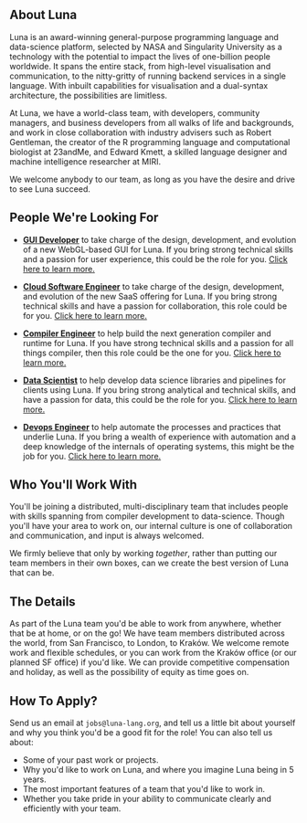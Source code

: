 ## About Luna
Luna is an award-winning general-purpose programming language and data-science
platform, selected by NASA and Singularity University as a technology with the
potential to impact the lives of one-billion people worldwide. It spans the
entire stack, from high-level visualisation and communication, to the
nitty-gritty of running backend services in a single language. With inbuilt
capabilities for visualisation and a dual-syntax architecture, the possibilities
are limitless.

At Luna, we have a world-class team, with developers, community managers, and
business developers from all walks of life and backgrounds, and work in close
collaboration with industry advisers such as Robert Gentleman, the creator of
the R programming language and computational biologist at 23andMe, and Edward
Kmett, a skilled language designer and machine intelligence researcher at MIRI.

We welcome anybody to our team, as long as you have the desire and drive to see
Luna succeed.


## People We're Looking For

- **[GUI Developer](https://github.com/luna/hiring/blob/master/people/gui-developer.md)** to take charge of the design, development, and evolution of a new WebGL-based GUI for Luna. If you bring strong technical skills and a passion for 
user experience, this could be the role for you. [Click here to learn more.](https://github.com/luna/hiring/blob/master/people/gui-developer.md)

- **[Cloud Software Engineer](https://github.com/luna/hiring/blob/master/people/cloud-software-engineer.md)** to take
charge of the design, development, and evolution of the new SaaS offering for
Luna. If you bring strong technical skills and have a passion for collaboration, this role could be for you. [Click here to learn more.](https://github.com/luna/hiring/blob/master/people/cloud-software-engineer.md)

- **[Compiler Engineer](https://github.com/luna/hiring/blob/master/people/compiler-engineer.md)** to help build
the next generation compiler and runtime for Luna. If you have strong technical skills and a passion for all things compiler, then 
this role could be the one for you. [Click here to learn more.](https://github.com/luna/hiring/blob/master/people/compiler-engineer.md)

- **[Data Scientist](https://github.com/luna/hiring/blob/master/people/data-scientist.md)** to help develop
data science libraries and pipelines for clients using Luna. If you bring strong analytical and technical skills, and have a passion
for data, this could be the role for you. [Click here to learn more.](https://github.com/luna/hiring/blob/master/people/data-scientist.md)

- **[Devops Engineer](https://github.com/luna/hiring/blob/master/people/devops-engineer.md)** to help automate
the processes and practices that underlie Luna. If you bring a wealth of experience with automation and a deep knowledge of the
internals of operating systems, this might be the job for you. [Click here to learn more.](https://github.com/luna/hiring/blob/master/people/devops-engineer.md)


## Who You'll Work With
You'll be joining a distributed, multi-disciplinary team that includes people
with skills spanning from compiler development to data-science. Though you'll
have your area to work on, our internal culture is one of collaboration and
communication, and input is always welcomed.

We firmly believe that only by working _together_, rather than putting our team
members in their own boxes, can we create the best version of Luna that can be.

## The Details
As part of the Luna team you'd be able to work from anywhere, whether that be at
home, or on the go! We have team members distributed across the world, from San
Francisco, to London, to Kraków. We welcome remote work and flexible schedules,
or you can work from the Kraków office (or our planned SF office) if you'd like.
We can provide competitive compensation and holiday, as well as the possibility
of equity as time goes on.

## How To Apply?
Send us an email at `jobs@luna-lang.org`, and tell us a little bit about
yourself and why you think you'd be a good fit for the role! You can also tell
us about:

- Some of your past work or projects.
- Why you'd like to work on Luna, and where you imagine Luna being in 5 years.
- The most important features of a team that you'd like to work in.
- Whether you take pride in your ability to communicate clearly and efficiently
  with your team.
